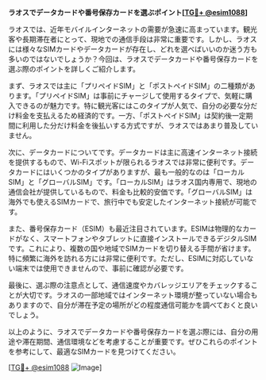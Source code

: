 **ラオスでデータカードや番号保存カードを選ぶポイント[[TG💪+ @esim1088](https://t.me/s/esim1088)]**

ラオスでは、近年モバイルインターネットの需要が急速に高まっています。観光客や長期滞在者にとって、現地での通信手段は非常に重要です。しかし、ラオスには様々なSIMカードやデータカードが存在し、どれを選べばいいのか迷う方も多いのではないでしょうか？今回は、ラオスでデータカードや番号保存カードを選ぶ際のポイントを詳しくご紹介します。

まず、ラオスでは主に「プリペイドSIM」と「ポストペイドSIM」の二種類があります。「プリペイドSIM」は事前にチャージして使用するタイプで、気軽に購入できるのが魅力です。特に観光客にはこのタイプが人気で、自分の必要な分だけ料金を支払えるため経済的です。一方、「ポストペイドSIM」は契約後一定期間に利用した分だけ料金を後払いする方式ですが、ラオスではあまり普及していません。

次に、データカードについてです。データカードは主に高速インターネット接続を提供するもので、Wi-Fiスポットが限られるラオスでは非常に便利です。データカードにはいくつかのタイプがありますが、最も一般的なのは「ローカルSIM」と「グローバルSIM」です。「ローカルSIM」はラオス国内専用で、現地の通信会社が提供しているもので、料金も比較的安価です。「グローバルSIM」は海外でも使えるSIMカードで、旅行中でも安定したインターネット接続が可能です。

また、番号保存カード（ESIM）も最近注目されています。ESIMは物理的なカードがなく、スマートフォンやタブレットに直接インストールできるデジタルSIMです。これにより、複数の国や地域でSIMカードを切り替える手間が省けます。特に頻繁に海外を訪れる方には非常に便利です。ただし、ESIMに対応していない端末では使用できませんので、事前に確認が必要です。

最後に、選ぶ際の注意点として、通信速度やカバレッジエリアをチェックすることが大切です。ラオスの一部地域ではインターネット環境が整っていない場合もありますので、自分が滞在予定の場所がどの程度通信可能かを調べておくと良いでしょう。

以上のように、ラオスでデータカードや番号保存カードを選ぶ際には、自分の用途や滞在期間、通信環境などを考慮することが重要です。ぜひこれらのポイントを参考にして、最適なSIMカードを見つけてください。

[[TG💪+ @esim1088](https://t.me/s/esim1088) ![Image](https://i.postimg.cc/Y0z9fWf4/image.png)]